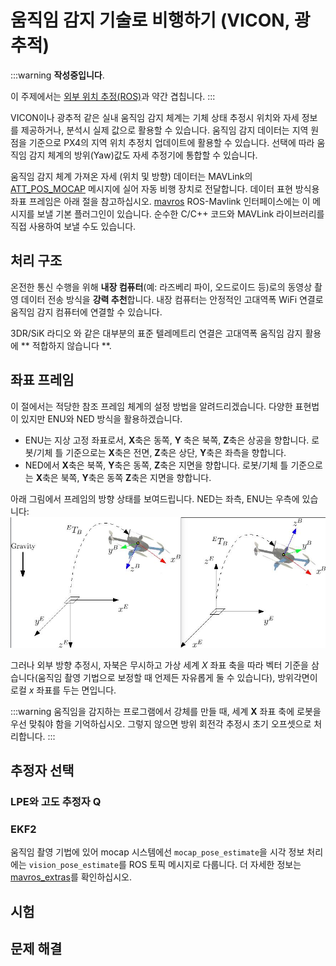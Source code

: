# 움직임 감지 기술로 비행하기 (VICON, 광추적)

:::warning
**작성중입니다**.

이 주제에서는 [외부 위치 추정(ROS)](../ros/external_position_estimation.md)과 약간 겹칩니다.
:::

VICON이나 광추적 같은 실내 움직임 감지 체계는 기체 상태 추정시 위치와 자세 정보를 제공하거나, 분석시 실제 값으로 활용할 수 있습니다. 움직임 감지 데이터는 지역 원점을 기준으로 PX4의 지역 위치 추정치 업데이트에 활용할 수 있습니다. 선택에 따라 움직임 감지 체계의 방위(Yaw)값도 자세 추정기에 통합할 수 있습니다.

움직임 감지 체계 가져온 자세 (위치 및 방향) 데이터는 MAVLink의 [ATT_POS_MOCAP](https://mavlink.io/en/messages/common.html#ATT_POS_MOCAP) 메시지에 실어 자동 비행 장치로 전달합니다. 데이터 표현 방식용 좌표 프레임은 아래 절을 참고하십시오. [mavros](../ros/mavros_installation.md) ROS-Mavlink 인터페이스에는 이 메시지를 보낼 기본 플러그인이 있습니다. 순수한 C/C++ 코드와 MAVLink 라이브러리를 직접 사용하여 보낼 수도 있습니다.

## 처리 구조

온전한 통신 수행을 위해 **내장 컴퓨터**(예: 라즈베리 파이, 오드로이드 등)로의 동영상 촬영 데이터 전송 방식을 **강력 추천**합니다. 내장 컴퓨터는 안정적인 고대역폭 WiFi 연결로 움직임 감지 컴퓨터에 연결할 수 있습니다.

3DR/SiK 라디오 와 같은 대부분의 표준 텔레메트리 연결은 고대역폭 움직임 감지 활용에 ** 적합하지  않습니다 **.

## 좌표 프레임

이 절에서는 적당한 참조 프레임 체계의 설정 방법을 알려드리겠습니다. 다양한 표현법이 있지만 ENU와 NED 방식을 활용하겠습니다.

* ENU는 지상 고정 좌표로서,  **X**축은 동쪽, **Y** 축은 북쪽, **Z**축은 상공을 향합니다. 로봇/기체 틀 기준으로는 **X**축은 전면, **Z**축은 상단, **Y**축은 좌측을 향합니다.
* NED에서 **X**축은 북쪽, **Y**축은 동쪽, **Z**축은 지면을 향합니다. 로봇/기체 틀 기준으로는 **X**축은 북쪽, **Y**축은 동쪽 **Z**축은 지면을 향합니다.

아래 그림에서 프레임의 방향 상태를 보여드립니다. NED는 좌측, ENU는 우측에 있습니다: ![참조 프레임](../../assets/lpe/ref_frames.png)

그러나 외부 방향 추정시, 자북은 무시하고 가상 세계 *X* 좌표 축을 따라 벡터 기준을 삼습니다(움직임 촬영 기법으로 보정할 때 언제든 자유롭게 둘 수 있습니다), 방위각면이 로컬 *x* 좌표를 두는 면입니다.

:::warning
움직임을 감지하는 프로그램에서 강체를 만들 때, 세계 **X** 좌표 축에 로봇을 우선 맞춰야 함을 기억하십시오. 그렇지 않으면 방위 회전각 추정시 초기 오프셋으로 처리합니다.
:::

## 추정자 선택

### LPE와 고도 추정자 Q

### EKF2


움직임 촬영 기법에 있어 mocap 시스템에선 `mocap_pose_estimate`을 시각 정보 처리에는 `vision_pose_estimate`를 ROS 토픽 메시지로 다룹니다. 더 자세한 정보는 [mavros_extras](http://wiki.ros.org/mavros_extras)를 확인하십시오.


## 시험

## 문제 해결
